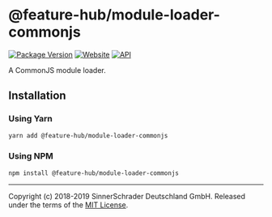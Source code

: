 # @feature-hub/module-loader-commonjs

[![Package Version][package-badge]][package-npm]
[![Website][website-badge]][website] [![API][api-badge]][api]

A CommonJS module loader.

## Installation

### Using Yarn

```sh
yarn add @feature-hub/module-loader-commonjs
```

### Using NPM

```sh
npm install @feature-hub/module-loader-commonjs
```

---

Copyright (c) 2018-2019 SinnerSchrader Deutschland GmbH. Released under the
terms of the [MIT License][license].

[api]: https://feature-hub.io/@feature-hub/module-loader-commonjs/
[api-badge]:
  https://img.shields.io/badge/API-%40feature--hub%2Fmodule--loader--commonjs-%23ea3458.svg
[license]: https://github.com/sinnerschrader/feature-hub/blob/master/LICENSE
[package-badge]:
  https://img.shields.io/npm/v/@feature-hub/module-loader-commonjs.svg
[package-npm]: https://www.npmjs.com/package/@feature-hub/module-loader-commonjs
[website]: https://feature-hub.io/
[website-badge]:
  https://img.shields.io/badge/Website-Feature%20Hub-%234502da.svg
